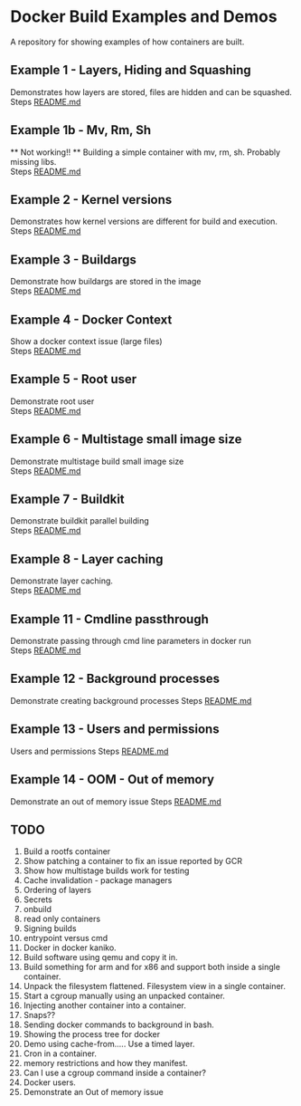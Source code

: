 # Docker Build Examples and Demos
A repository for showing examples of how containers are built. 

## Example 1 - Layers, Hiding and Squashing
Demonstrates how layers are stored, files are hidden and can be squashed.  
Steps [README.md](./step1/README.md)  

## Example 1b - Mv, Rm, Sh
** Not working!! **
Building a simple container with mv, rm, sh.  Probably missing libs.  
Steps [README.md](./step1b/README.md)  

## Example 2 - Kernel versions
Demonstrates how kernel versions are different for build and execution.  
Steps [README.md](./step2/README.md)  


## Example 3 - Buildargs 
Demonstrate how buildargs are stored in the image  
Steps [README.md](./step3/README.md)  


## Example 4 - Docker Context 
Show a docker context issue (large files)  
Steps [README.md](./step4/README.md)  


## Example 5 - Root user 
Demonstrate root user  
Steps [README.md](./step5/README.md)  


## Example 6 - Multistage small image size
Demonstrate multistage build small image size  
Steps [README.md](./step6/README.md)  


## Example 7 - Buildkit
Demonstrate buildkit parallel building  
Steps [README.md](./step7/README.md)  


## Example 8 - Layer caching
Demonstrate layer caching.  
Steps [README.md](./step8/README.md)  


## Example 11 - Cmdline passthrough
Demonstrate passing through cmd line parameters in docker run  
Steps [README.md](./step11/README.md)  


## Example 12 - Background processes
Demonstrate creating background processes
Steps [README.md](./step12/README.md)  


## Example 13 - Users and permissions
Users and permissions
Steps [README.md](./step13/README.md)  


## Example 14 - OOM - Out of memory
Demonstrate an out of memory issue
Steps [README.md](./step14/README.md)  


## TODO
1. Build a rootfs container
1. Show patching a container to fix an issue reported by GCR
1. Show how multistage builds work for testing
1. Cache invalidation - package managers 
1. Ordering of layers
1. Secrets
1. onbuild
1. read only containers
1. Signing builds
1. entrypoint versus cmd
1. Docker in docker kaniko. 
1. Build software using qemu and copy it in. 
1. Build something for arm and for x86 and support both inside a single container. 
1. Unpack the filesystem flattened.  Filesystem view in a single container.
1. Start a cgroup manually using an unpacked container.
1. Injecting another container into a container. 
1. Snaps??
1. Sending docker commands to background in bash.  
1. Showing the process tree for docker
1. Demo using cache-from.....  Use a timed layer.
1. Cron in a container. 
1. memory restrictions and how they manifest. 
1. Can I use a cgroup command inside a container?
1. Docker users. 
1. Demonstrate an Out of memory issue  
